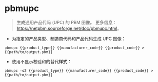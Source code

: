 # pbmupc

> 生成通用产品代码 (UPC) 的 PBM 图像。
> 更多信息：<https://netpbm.sourceforge.net/doc/pbmupc.html>。

- 为指定的产品类型、制造商代码和产品代码生成 UPC 图像：

`pbmupc {{product_type}} {{manufacturer_code}} {{product_code}} > {{path/to/output.pbm}}`

- 使用不显示校验和的替代样式：

`pbmupc -s2 {{product_type}} {{manufacturer_code}} {{product_code}} > {{path/to/output.pbm}}`